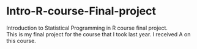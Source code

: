 # Intro-R-course-Final-project
Introduction to Statistical Programming in R course final project.<br>
This is my final project for the course that I took last year. I received A on this course.
